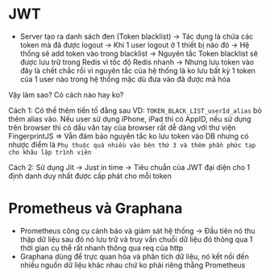 # JWT

- Server tạo ra danh sách đen (Token blacklist) -> Tác dụng là chứa các token mà đã được logout -> Khi 1 user logout ở 1 thiết bị nào đó -> Hệ thống sẽ add token vào trong blacklist
  -> Nguyên tắc Token blacklist sẽ được lưu trữ trong Redis vì tốc độ Redis nhanh -> Nhưng lưu token vào đây là chết chắc rồi vì nguyên tắc của hệ thống là ko lưu bất kỳ 1 token của 1 user nào trong hệ thống mặc dù đưa vào đã được mã hóa

Vậy làm sao? Có cách nào hay ko?

Cách 1:
Có thể thêm tiền tố đằng sau VD: `TOKEN_BLACK_LIST_userId_alias` bỏ thêm alias vào. Nếu user sử dụng iPhone, iPad thì có AppID, nếu sử dụng trên browser thì có dấu vân tay của browser rất dễ dàng với thư viện FingerprintJS
=> Vẫn đảm bảo nguyên tắc ko lưu token vào DB nhưng có nhược điểm là `Phụ thuộc quá nhiều vào bên thứ 3 và thêm phần phức tạp cho khâu lập trình viên`

Cách 2:
Sử dụng Jit -> Just in time -> Tiêu chuẩn của JWT đại diện cho 1 định danh duy nhất được cấp phát cho mỗi token

# Prometheus và Graphana

- Prometheus công cụ cảnh báo và giám sát hệ thống -> Đầu tiên nó thu thập dữ liệu sau đó nó lưu trữ và truy vấn chuỗi dữ liệu đó thông qua 1 thời gian cụ thể rất nhanh thông qua req của http
- Graphana dùng để trực quan hóa và phân tích dữ liệu, nó kết nối đến nhiều nguồn dữ liệu khác nhau chứ ko phải riêng thằng Prometheus
